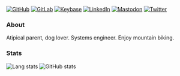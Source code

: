 [![GitHub](https://img.shields.io/github/followers/tonyskapunk?color=bd93f9&label=%20tonyskapunk&logo=github&style=plastic&labelColor=282a36)]()
[![GitLab](https://img.shields.io/badge/tonyskapunk-2-%23ffb86c?logo=gitlab&labelColor=282a36)](https://gitlab.com/tonyskapunk)
[![Keybase](https://img.shields.io/badge/tonyskapunk-11-%238be9fd?logo=keybase&labelColor=282a36)](https://keybase.io/tonyskapunk)
[![LinkedIn](https://img.shields.io/badge/tonyskapunk-303-%23ff5555?logo=linkedin&labelColor=282a36)](https://www.linkedin.com/in/tonyskapunk/)
[![Mastodon](https://img.shields.io/badge/tonyskapunk-5-%236272a4?logo=mastodon&labelColor=282a36)](https://mastodon.host/@tonyskapunk)
[![Twitter](https://img.shields.io/twitter/follow/tonyskapunk?color=%23ff79c6&label=%40tonyskapunk&logo=twitter&logoColor=%238be9fd&style=plastic&labelColor=282a36)](https://twitter.com/tonyskapunk)

### About

Atipical parent, dog lover. Systems engineer. Enjoy mountain biking.


### Stats

![Lang stats](https://github-readme-stats.vercel.app/api/top-langs/?username=tonyskapunk&layout=compact&theme=dracula)
![GitHub stats](https://github-readme-stats.vercel.app/api?username=tonyskapunk&count_private=false&show_icons=true&theme=dracula)
